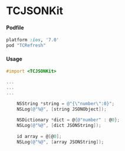# TCJSONKit

#### Podfile

```ruby
platform :ios, '7.0'
pod "TCRefresh"
```

#### Usage
```Objective-C
#import <TCJSONKit>

...
...
...

	NSString *string = @"{\"number\":0}";
    NSLog(@"%@", [string JSONObject]);
    
    NSDictionary *dict = @{@"number" : @0};
    NSLog(@"%@", [dict JSONString]);
    
    id array = @[@0];
    NSLog(@"%@", [array JSONString]);

```
